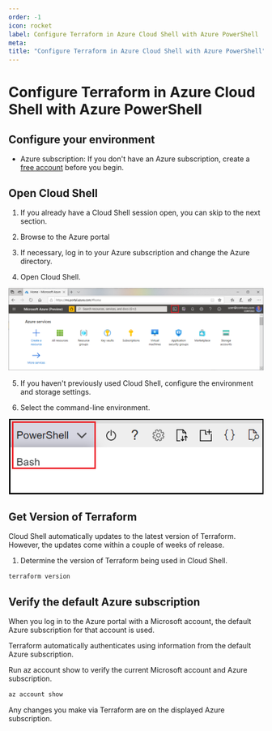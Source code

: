 ```yaml
---
order: -1
icon: rocket
label: Configure Terraform in Azure Cloud Shell with Azure PowerShell
meta:
title: "Configure Terraform in Azure Cloud Shell with Azure PowerShell"
---
```


# Configure Terraform in Azure Cloud Shell with Azure PowerShell

## Configure your environment
   * Azure subscription: If you don't have an Azure subscription, create a [free account](https://azure.microsoft.com/free/) before you begin.

## Open Cloud Shell
   
1. If you already have a Cloud Shell session open, you can skip to the next section.

2. Browse to the Azure portal

3. If necessary, log in to your Azure subscription and change the Azure directory.

4. Open Cloud Shell.

![Open Cloud Shell from the top menu in the Azure portal.](images/portal-cloud-shell.png)

5. If you haven't previously used Cloud Shell, configure the environment and storage settings.

6. Select the command-line environment.

![Select the CLI you want to use in Cloud Shell.](images/choose-cloudshell-cli.png)

## Get Version of Terraform
   Cloud Shell automatically updates to the latest version of Terraform. However, the updates come within a couple of weeks of release.

1. Determine the version of Terraform being used in Cloud Shell.

```Bash
terraform version
```

## Verify the default Azure subscription
   When you log in to the Azure portal with a Microsoft account, the default Azure subscription for that account is used.

Terraform automatically authenticates using information from the default Azure subscription.

Run az account show to verify the current Microsoft account and Azure subscription.

```Bash
az account show
```

Any changes you make via Terraform are on the displayed Azure subscription.